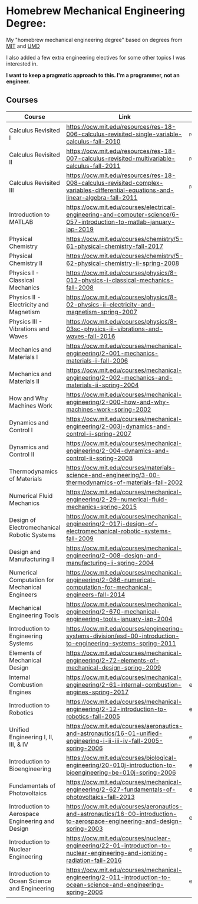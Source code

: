 # Homebrew Mechanical Engineering Degree:

My "homebrew mechanical engineering degree" based on degrees from [MIT](http://catalog.mit.edu/degree-charts/mechanical-engineering-course-2/) and [UMD](https://eng.umd.edu/sites/clark.umd.edu/files/enme-4yrplan-ge-2016-2017.pdf)

I also added a few extra engineering electives for some other topics I was interested in.

**I want to keep a pragmatic approach to this. I'm a programmer, not an engineer.**


## Courses
| Course                                           | Link                                                                                                                               | Note      |
| ------------------------------------------------ | ---------------------------------------------------------------------------------------------------------------------------------- | --------- |
| Calculus Revisited I                             | https://ocw.mit.edu/resources/res-18-006-calculus-revisited-single-variable-calculus-fall-2010                                     | refresher |
| Calculus Revisited II                            | https://ocw.mit.edu/resources/res-18-007-calculus-revisited-multivariable-calculus-fall-2011                                       | refresher |
| Calculus Revisited III                           | https://ocw.mit.edu/resources/res-18-008-calculus-revisited-complex-variables-differential-equations-and-linear-algebra-fall-2011  | refresher |
| Introduction to MATLAB                           | https://ocw.mit.edu/courses/electrical-engineering-and-computer-science/6-057-introduction-to-matlab-january-iap-2019              |           |
| Physical Chemistry                               | https://ocw.mit.edu/courses/chemistry/5-61-physical-chemistry-fall-2017                                                            |           |
| Physical Chemistry II                            | https://ocw.mit.edu/courses/chemistry/5-62-physical-chemistry-ii-spring-2008                                                       |           |
| Physics I - Classical Mechanics                  | https://ocw.mit.edu/courses/physics/8-012-physics-i-classical-mechanics-fall-2008                                                  |           |
| Physics II - Electricity and Magnetism           | https://ocw.mit.edu/courses/physics/8-02-physics-ii-electricity-and-magnetism-spring-2007                                          |           |
| Physics III - Vibrations and Waves               | https://ocw.mit.edu/courses/physics/8-03sc-physics-iii-vibrations-and-waves-fall-2016                                              |           |
| Mechanics and Materials I                        | https://ocw.mit.edu/courses/mechanical-engineering/2-001-mechanics-materials-i-fall-2006                                           |           |
| Mechanics and Materials II                       | https://ocw.mit.edu/courses/mechanical-engineering/2-002-mechanics-and-materials-ii-spring-2004                                    |           |
| How and Why Machines Work                        | https://ocw.mit.edu/courses/mechanical-engineering/2-000-how-and-why-machines-work-spring-2002                                     |           |
| Dynamics and Control I                           | https://ocw.mit.edu/courses/mechanical-engineering/2-003j-dynamics-and-control-i-spring-2007                                       |           |
| Dynamics and Control II                          | https://ocw.mit.edu/courses/mechanical-engineering/2-004-dynamics-and-control-ii-spring-2008                                       |           |
| Thermodynamics of Materials                      | https://ocw.mit.edu/courses/materials-science-and-engineering/3-00-thermodynamics-of-materials-fall-2002                           |           |
| Numerical Fluid Mechanics                        | https://ocw.mit.edu/courses/mechanical-engineering/2-29-numerical-fluid-mechanics-spring-2015                                      |           |
| Design of Electromechanical Robotic Systems      | https://ocw.mit.edu/courses/mechanical-engineering/2-017j-design-of-electromechanical-robotic-systems-fall-2009                    |           |
| Design and Manufacturing II                      | https://ocw.mit.edu/courses/mechanical-engineering/2-008-design-and-manufacturing-ii-spring-2004                                   |           |
| Numerical Computation for Mechanical Engineers   | https://ocw.mit.edu/courses/mechanical-engineering/2-086-numerical-computation-for-mechanical-engineers-fall-2014                  |           |
| Mechanical Engineering Tools                     | https://ocw.mit.edu/courses/mechanical-engineering/2-670-mechanical-engineering-tools-january-iap-2004                             |           |
| Introduction to Engineering Systems              | https://ocw.mit.edu/courses/engineering-systems-division/esd-00-introduction-to-engineering-systems-spring-2011                    |           |
| Elements of Mechanical Design                    | https://ocw.mit.edu/courses/mechanical-engineering/2-72-elements-of-mechanical-design-spring-2009                                  |           |
| Internal Combustion Engines                      | https://ocw.mit.edu/courses/mechanical-engineering/2-61-internal-combustion-engines-spring-2017                                    | elective  |
| Introduction to Robotics                         | https://ocw.mit.edu/courses/mechanical-engineering/2-12-introduction-to-robotics-fall-2005                                         | elective  |
| Unified Engineering I, II, III, & IV             | https://ocw.mit.edu/courses/aeronautics-and-astronautics/16-01-unified-engineering-i-ii-iii-iv-fall-2005-spring-2006               | elective  |
| Introduction to Bioengineering                   | https://ocw.mit.edu/courses/biological-engineering/20-010j-introduction-to-bioengineering-be-010j-spring-2006                      | elective  |
| Fundamentals of Photovoltaics                    | https://ocw.mit.edu/courses/mechanical-engineering/2-627-fundamentals-of-photovoltaics-fall-2013                                   | elective  |
| Introduction to Aerospace Engineering and Design | https://ocw.mit.edu/courses/aeronautics-and-astronautics/16-00-introduction-to-aerospace-engineering-and-design-spring-2003        | elective  |
| Introduction to Nuclear Engineering              | https://ocw.mit.edu/courses/nuclear-engineering/22-01-introduction-to-nuclear-engineering-and-ionizing-radiation-fall-2016         | elective  |
| Introduction to Ocean Science and Engineering    | https://ocw.mit.edu/courses/mechanical-engineering/2-011-introduction-to-ocean-science-and-engineering-spring-2006                 | elective  |
